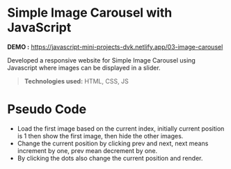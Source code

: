# Simple Image Carousel with JavaScript

**DEMO :** https://javascript-mini-projects-dvk.netlify.app/03-image-carousel

Developed a responsive website for Simple Image Carousel using Javascript where images can be displayed in a slider.

> **Technologies used:** HTML, CSS, JS

# Pseudo Code

 - Load the first image based on the current index, initially current position is 1 then show the first image, then hide the other images.
 - Change the current position by clicking prev and next, next means increment by one, prev mean decrement by one.
 - By clicking the dots also change the current position and render.